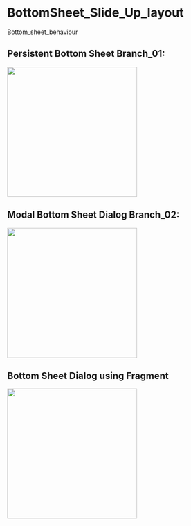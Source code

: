 # BottomSheet_Slide_Up_layout
Bottom_sheet_behaviour

## Persistent Bottom Sheet Branch_01:

<img src="6dea1fe1-2591-4bd3-b96b-5da8f4e421f4.gif " height="300"/>

## Modal Bottom Sheet Dialog Branch_02:

<img src="1fb71f17-784a-4b0f-82b2-2d7b0c395e0c.gif" height="300"/>

## Bottom Sheet Dialog using Fragment

<img src="1fb71f17-784a-4b0f-82b2-2d7b0c395e0c.gif" height="300"/>
